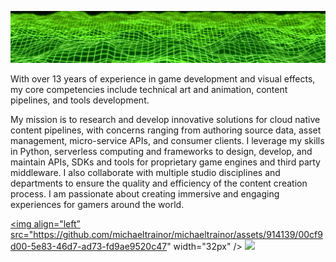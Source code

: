 ![Background Image](https://github.com/michaeltrainor/michaeltrainor/blob/608c602c37aae909286372dd9a02956f0150c99c/background.jpg)

With over 13 years of experience in game development and visual effects, my core competencies include technical art and animation, content pipelines, and tools development.

My mission is to research and develop innovative solutions for cloud native content pipelines, with concerns ranging from authoring source data, asset management, micro-service APIs, and consumer clients. I leverage my skills in Python, serverless computing and frameworks to design, develop, and maintain APIs, SDKs and tools for proprietary game engines and third party middleware. I also collaborate with multiple studio disciplines and departments to ensure the quality and efficiency of the content creation process. I am passionate about creating immersive and engaging experiences for gamers around the world.

<a href="https://www.linkedin.com/in/mtrainor/"><img align="left” src="https://github.com/michaeltrainor/michaeltrainor/assets/914139/00cf9d00-5e83-46d7-ad73-fd9ae9520c47" width="32px" /></a>
<a href="https://twitter.com/haktwld"><img align=”left” src="https://github.com/michaeltrainor/michaeltrainor/assets/914139/c724cea5-a4a9-4d99-9165-41b8889339e4" width="32px" /></a>
